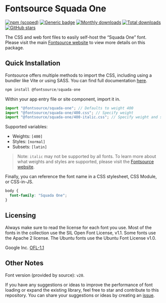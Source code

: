 # Fontsource Squada One

[![npm (scoped)](https://img.shields.io/npm/v/@fontsource/squada-one?color=brightgreen)](https://www.npmjs.com/package/@fontsource/squada-one) [![Generic badge](https://img.shields.io/badge/fontsource-passing-brightgreen)](https://github.com/fontsource/fontsource) [![Monthly downloads](https://badgen.net/npm/dm/@fontsource/squada-one)](https://github.com/fontsource/fontsource) [![Total downloads](https://badgen.net/npm/dt/@fontsource/squada-one)](https://github.com/fontsource/fontsource) [![GitHub stars](https://img.shields.io/github/stars/fontsource/fontsource.svg?style=social&label=Star)](https://github.com/fontsource/fontsource/stargazers)

The CSS and web font files to easily self-host the “Squada One” font. Please visit the main [Fontsource website](https://fontsource.org/fonts/squada-one) to view more details on this package.

## Quick Installation

Fontsource offers multiple methods to import the CSS, including using a bundler like Vite or using SASS. You can find full documentation [here](https://fontsource.org/docs/getting-started/introduction).

```javascript
npm install @fontsource/squada-one
```

Within your app entry file or site component, import it in.

```javascript
import "@fontsource/squada-one"; // Defaults to weight 400
import "@fontsource/squada-one/400.css"; // Specify weight
import "@fontsource/squada-one/400-italic.css"; // Specify weight and style
```

Supported variables:
- Weights: `[400]`
- Styles: `[normal]`
- Subsets: `[latin]`

> Note: `italic` may not be supported by all fonts. To learn more about what weights and styles are supported, please visit the [Fontsource website](https://fontsource.org/fonts/squada-one).

Finally, you can reference the font name in a CSS stylesheet, CSS Module, or CSS-in-JS.

```css
body {
  font-family: "Squada One";
}
```

## Licensing
Always make sure to read the license for each font you use. Most of the fonts in the collection use the SIL Open Font License, v1.1. Some fonts use the Apache 2 license. The Ubuntu fonts use the Ubuntu Font License v1.0.

Google Inc.
[OFL-1.1](http://scripts.sil.org/OFL)

## Other Notes
Font version (provided by source): `v20`.

If you have any suggestions or ideas to improve the performance of font loading or expand the existing library, feel free to star and contribute to this repository. You can share your suggestions or ideas by creating an [issue](https://github.com/fontsource/fontsource/issues).